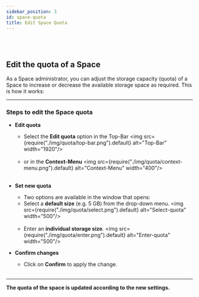 ```yaml
---
sidebar_position: 3
id: space-quota
title: Edit Space Quota
---
```

<br/><br/>

## Edit the quota of a Space
As a Space administrator, you can adjust the storage capacity (quota) of a Space to increase or decrease the available storage space as required. This is how it works:

---

### Steps to edit the Space quota

- **Edit quota**  
   - Select the **Edit quota** option in the Top-Bar 
   <img src={require("./img/quota/top-bar.png").default} alt="Top-Bar" width="1920"/>
   <br/><br/>
   - or in the **Context-Menu**
   <img src={require("./img/quota/context-menu.png").default} alt="Context-Menu" width="400"/>
<br/><br/>

- **Set new quota**  
   - Two options are available in the window that opens:
   - Select a **default size** (e.g. 5 GB) from the drop-down menu.
   <img src={require("./img/quota/select.png").default} alt="Select-quota" width="500"/>
   <br/><br/>
   - Enter an **individual storage size**.
   <img src={require("./img/quota/enter.png").default} alt="Enter-quota" width="500"/>

- **Confirm changes**  
   - Click on **Confirm** to apply the change.
<br/><br/>
---

**The quota of the space is updated according to the new settings.**


